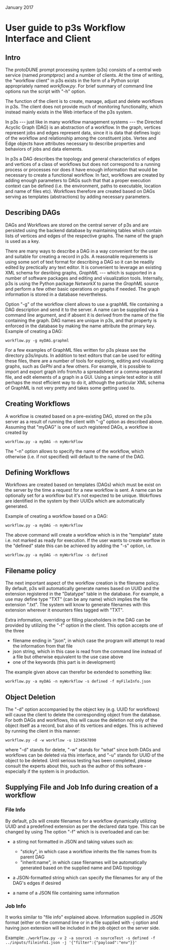 January 2017

# User guide to p3s Workflow Interface and Client

## Intro
The protoDUNE prompt processing system (p3s) consists of a central
web service (named *promptproc*) and a number of clients.
At the time of writing, the "workflow client" in p3s exists
in the form of a Python script appropriately named *workflow.py*.
For brief summary of command line options run the script with "-h" option.

The function of the client is to create, manage, adjust and delete workflows
in p3s. The client does not provide much of monitoring functionality, which
instead mainly exists in the Web interface of the p3s system.

In p3s --- just like in many workflow management systems --- the Directed Acyclic Graph (DAG)
is an abstraction of a workflow. In the graph, vertices represent jobs and edges represent
data, since it is data that defines logic of the workflow and relationship among the
constituent jobs. Vertex and Edge objects have attributes necessary to describe
properties and behaviors of jobs and data elements.

In p3s a DAG describes the topology
and general characteristics of edges and vertices of a class of workflows but does not
correspond to a running process or processes nor does it have enough information
that would be necessary to create a functional workflow. In fact, workflows are created by
adding enough parameters to DAGs such that that a proper execution context can be defined
(i.e. the environment, paths to executable, location and name of files etc). Workflows
therefore are created based on DAGs serving as templates (abstractions) by adding
necessary parameters.

## Describing DAGs
DAGs and Workflows are stored on the central server of p3s
and are persisted using the backend database by maintaining
tables which contain lists of vertices and edges of the
respective graphs. The name of the graph is used as a key.

There are many ways to describe a DAG in a way convenient for the user
and suitable for creating a record in p3s. A reasonable requirements is
using some sort of text format for describing a DAG so it can be
readily edited by prectically any text editor. It is convenient to leverage
an existing XML schema for desribing graphs, *GraphML* --- which is
supported in a number of software packages and editing and visualization
tools. Internally, p3s is using the Python package *NetworkX* to parse
the *GraphML* source and perform a few other basic operations on
graphs if needed. The graph information is stored in
a database nevertheless.

Option "-g" of the workflow client allows to use a graphML file
containing a DAG description and send it to the server. A name can
be suppplied via a command line argument, and if absent it is derived
from the name of the file containing the graph. DAG names are unique in p3s,
and that property is enforced in the database by making the name attribute
the primary key. Example of creating a DAG:

`workflow.py -g myDAG.graphml`

For a few examples of GraphML files written for p3s please see the directory
p3s/inputs. In addition to text editors that can be used for editing
these files, there are a number of tools for exploring, editing and visualizing
graphs, such as *GePhi* and a few others. For example, it is possible
to import and export graph info from/to a spreadsheet or a comma-separated
file, and edit elements of a graph in a GUI. Using a simple test editor
is still perhaps the most efficient way to do it, although the particular
XML schema of GraphML is not very pretty and takes some getting used to.


## Creating Workflows
A workflow is created based on a pre-existing DAG, stored on the p3s
server as a result of running the client with "-g" option as described
above. Assuming that "myDAG" is one of such registered DAGs, a workflow
is created by

`workflow.py -a myDAG -n myWorkFlow`

The "-n" option allows to specify the name of the workflow, which otherwise
(i.e. if not specified) will default to the name of the DAG.



## Defining Workflows
Workflows are created based on templates (DAGs) which must be
exist on the server by the time a request for a new workflow is sent.
A name can be optionally set for a workflow but it's not expected
to be unique. Wokrflows are identified in the system by their UUIDs which
are automatically generated.

Example of creating a workflow based on a DAG:

`workflow.py -a myDAG -n myWorkflow`

The above command will create a workflow which is in the "template" state i.e.
not marked as ready for execution. If the user wants to create worflow in
the "defined" state this can be achieved by adding the "-s" option, i.e.

`workflow.py -a myDAG -n myWorkflow -s defined`

## Filename policy
The next important aspect of the workflow creation is the filename policy.
By default, p3s will automatically generate names based on UUID and the
extension registered in the "Datatype" table in the database. For example,
a use may define type "TXT" (can be any name) which implies the file
extension ".txt". The system will know to generate filenames with this extension
wherever it enounters files tagged with "TXT".

Extra information, overriding or filling placeholders in the DAG can be provided
by utilizing the "-f" option in the client. This option accepts one of the three
* filename ending in "json", in which case the program will attempt to read
the information from that file
* json string, which in this case is read from the command line instead of a file
but otherwise equivalent to the use case above
* one of the keywords (this part is in development)

The example given above can therefor be extended to something like:

`workflow.py -a myDAG -n myWorkflow -s defined -f myFileInfo.json`



## Object Deletion
The "-d" option accompanied by the object key (e.g. UUID for workflows) will
cause the client to delete the corresponding object from the database.
For both DAGs and workflows, this will cause the deletion not only
of the object itself as a record, but also of its vertices and edges.
This is achieved by running the client in this manner:

`workflow.py -d -w workflow -u 1234567890`

where "-d" stands for delete, "-w" stands for "what" since both
DAGs and workflows can be deleted via this interface, and "-u"
stands for UUID of the object to be deleted.
Until serious testing has been completed, please consult the experts
about this, such as the author of this software - especially
if the system is in production.

## Supplying File and Job Info during creation of a workflow
### File Info
By default, p3s will create filenames for a workflow dynamically utilizing
UUID and a predefined extension as per the declared data type. This can
be changed by using The option "-f" which is is overloaded and can be:

* a stirng not formatted in JSON and taking values such as:
   * "sticky", in which case a workflow inherits the file names from its parent DAG
   * "inherit:name", in which case filenames will be automatically generated based on the supplied name and DAG topology
      
* a JSON-formatted string which can specify the filenames for any of the DAG's edges if desired
* a name of a JSON file containing same information

### Job Info

It works similar to "file info" explained above. Information supplied in JSON format (either on the command line
or in a file supplied with -j option and having json extension will be included in the job object on the server side.

Example:
`./workflow.py -v 2 -a source1 -n sourceTest -s defined -f ../inputs/fileinfo1.json -j '{"filter":{"payload":"env"}}'`

